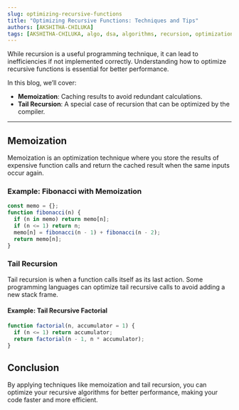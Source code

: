 ```yaml
--- 
slug: optimizing-recursive-functions
title: "Optimizing Recursive Functions: Techniques and Tips"
authors: [AKSHITHA-CHILUKA]
tags: [AKSHITHA-CHILUKA, algo, dsa, algorithms, recursion, optimization]
---
```


While recursion is a useful programming technique, it can lead to inefficiencies if not implemented correctly. Understanding how to optimize recursive functions is essential for better performance.

<!-- truncate -->

In this blog, we’ll cover:

- **Memoization**: Caching results to avoid redundant calculations.
- **Tail Recursion**: A special case of recursion that can be optimized by the compiler.
  
---

## Memoization

Memoization is an optimization technique where you store the results of expensive function calls and return the cached result when the same inputs occur again.

### Example: Fibonacci with Memoization

```javascript
const memo = {};
function fibonacci(n) {
  if (n in memo) return memo[n];
  if (n <= 1) return n;
  memo[n] = fibonacci(n - 1) + fibonacci(n - 2);
  return memo[n];
}
```
### Tail Recursion
Tail recursion is when a function calls itself as its last action. Some programming languages can optimize tail recursive calls to avoid adding a new stack frame.

#### Example: Tail Recursive Factorial
```javascript
function factorial(n, accumulator = 1) {
  if (n <= 1) return accumulator;
  return factorial(n - 1, n * accumulator);
}
```
## Conclusion
By applying techniques like memoization and tail recursion, you can optimize your recursive algorithms for better performance, making your code faster and more efficient.
